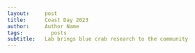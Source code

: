 ```yaml
---
layout:     post
title:      Coast Day 2023
author:     Author Name
tags: 		  posts
subtitle:  	Lab brings blue crab research to the community
---
```

<!-- Start Writing Below in Markdown -->
<i class="fa-solid fa-crab"></i>
